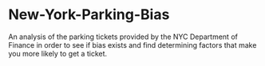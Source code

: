 # New-York-Parking-Bias
An analysis of the parking tickets provided by the NYC Department of Finance in order to see if bias exists and find determining factors that make you more likely to get a ticket.
